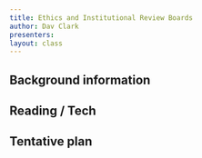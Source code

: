 ```yaml
---
title: Ethics and Institutional Review Boards
author: Dav Clark
presenters:
layout: class
---
```


## Background information


## Reading / Tech


## Tentative plan

